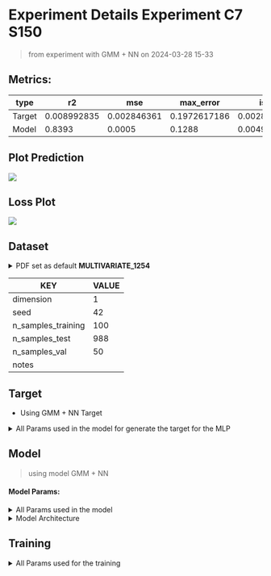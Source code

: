 # Experiment Details Experiment  C7 S150
> from experiment with GMM + NN
> on 2024-03-28 15-33
## Metrics:
                                                                                                 
| type   | r2          | mse         | max_error    | ise         | kl           | evs          |
|--------|-------------|-------------|--------------|-------------|--------------|--------------|
| Target | 0.008992835 | 0.002846361 | 0.1972617186 | 0.002846361 | 0.1409687066 | 0.0111483534 |
| Model  | 0.8393      | 0.0005      | 0.1288       | 0.0049      | 0.0291       | 0.8502       |
                                                                                                 
## Plot Prediction

<img src="C:\Users\mecon\Documents\GitHub\Gaussian-Mixture-Neural-Network\script\utils\..\..\result\GMM + NN\e17955 Experiment  C7 
S150\pdf_e17955.png">

## Loss Plot

<img src="C:\Users\mecon\Documents\GitHub\Gaussian-Mixture-Neural-Network\script\utils\..\..\result\GMM + NN\e17955 Experiment  C7 
S150\loss_e17955.png">

## Dataset

<details><summary>PDF set as default <b>MULTIVARIATE_1254</b></summary>

#### Dimension 1
                                      
| type        | rate | weight |      |
|-------------|------|--------|------|
| exponential | 1    | 0.2    |      |
| logistic    | 4    | 0.8    | 0.25 |
| logistic    | 5.5  | 0.7    | 0.3  |
| exponential | -1   | 0.25   | -10  |
                                      
</details>
                              
| KEY                | VALUE |
|--------------------|-------|
| dimension          | 1     |
| seed               | 42    |
| n_samples_training | 100   |
| n_samples_test     | 988   |
| n_samples_val      | 50    |
| notes              |       |
                              
## Target
- Using GMM + NN Target
<details><summary>All Params used in the model for generate the target for the MLP </summary>

                            
| KEY          | VALUE     |
|--------------|-----------|
| n_components | 7         |
| n_init       | 100       |
| max_iter     | 100       |
| init_params  | k-means++ |
| random_state | 42        |
                            
</details>

## Model
> using model GMM + NN
#### Model Params:
<details><summary>All Params used in the model </summary>

                                                  
| KEY             | VALUE                        |
|-----------------|------------------------------|
| dropout         | 0.0                          |
| hidden_layer    | [(42, Tanh()), (48, Tanh())] |
| last_activation | lambda                       |
                                                  
</details>

<details><summary>Model Architecture </summary>

LitModularNN(
  (neural_netowrk_modular): NeuralNetworkModular(
    (dropout): Dropout(p=0.0, inplace=False)
    (output_layer): Linear(in_features=48, out_features=1, bias=True)
    (last_activation): AdaptiveSigmoid(
      (sigmoid): Sigmoid()
    )
    (layers): ModuleList(
      (0): Linear(in_features=1, out_features=42, bias=True)
      (1): Linear(in_features=42, out_features=48, bias=True)
      (2): AdaptiveSigmoid(
        (sigmoid): Sigmoid()
      )
    )
    (activation): ModuleList(
      (0-1): 2 x Tanh()
    )
  )
)
</details>

## Training
<details><summary>All Params used for the training </summary>

                              
| KEY           | VALUE      |
|---------------|------------|
| epochs        | 220        |
| batch_size    | 2          |
| loss_type     | huber_loss |
| optimizer     | RMSprop    |
| learning_rate | 0.002207   |
                              
</details>

